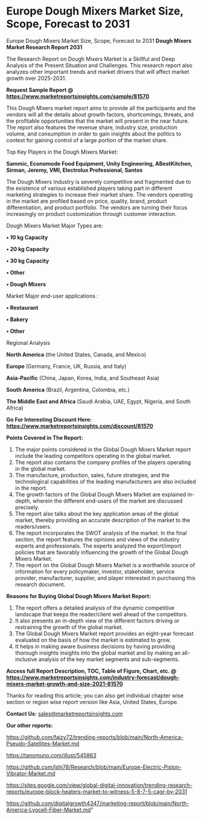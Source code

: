 # Europe Dough Mixers Market Size, Scope, Forecast to 2031
Europe Dough Mixers Market Size, Scope, Forecast to 2031
<strong>Dough Mixers Market Research Report 2031</strong>

The Research Report on Dough Mixers Market is a Skillful and Deep Analysis of the Present Situation and Challenges. This research report also analyzes other important trends and market drivers that will affect market growth over 2025-2031.

<strong>Request Sample Report @ <a href=https://www.marketreportsinsights.com/sample/81570>https://www.marketreportsinsights.com/sample/81570</a></strong>

This Dough Mixers market report aims to provide all the participants and the vendors will all the details about growth factors, shortcomings, threats, and the profitable opportunities that the market will present in the near future. The report also features the revenue share, industry size, production volume, and consumption in order to gain insights about the politics to contest for gaining control of a large portion of the market share.

Top Key Players in the Dough Mixers Market:

<strong>Sammic, Economode Food Equipment, Unity Engineering, ABestKitchen, Sirman, Jeremy, VMI, Electrolux Professional, Santos</strong>

The Dough Mixers Industry is severely competitive and fragmented due to the existence of various established players taking part in different marketing strategies to increase their market share. The vendors operating in the market are profiled based on price, quality, brand, product differentiation, and product portfolio. The vendors are turning their focus increasingly on product customization through customer interaction.

Dough Mixers Market Major Types are:

<strong>• 10 kg Capacity

• 20 kg Capacity

• 30 kg Capacity

• Other

• Dough Mixers</strong>

Market Major end-user applications :

<strong>• Restaurant

• Bakery

• Other</strong>

Regional Analysis

</u><strong><b>North America</b></strong> (the United States, Canada, and Mexico)

<strong><b>Europe </b></strong>(Germany, France, UK, Russia, and Italy)

<strong><b>Asia-Pacific</b></strong> (China, Japan, Korea, India, and Southeast Asia)

<strong><b>South America</b></strong> (Brazil, Argentina, Colombia, etc.)

<strong><b>The Middle East and Africa</b></strong> (Saudi Arabia, UAE, Egypt, Nigeria, and South Africa)

<strong>Go For Interesting Discount Here: <a href=https://www.marketreportsinsights.com/discount/81570>https://www.marketreportsinsights.com/discount/81570</a></strong>

<strong>Points Covered in The Report:</strong>
<ol>
  <li>The major points considered in the Global Dough Mixers Market report include the leading competitors operating in the global market.</li>
  <li>The report also contains the company profiles of the players operating in the global market.</li>
  <li>The manufacture, production, sales, future strategies, and the technological capabilities of the leading manufacturers are also included in the report.</li>
  <li>The growth factors of the Global Dough Mixers Market are explained in-depth, wherein the different end-users of the market are discussed precisely.</li>
  <li>The report also talks about the key application areas of the global market, thereby providing an accurate description of the market to the readers/users.</li>
  <li>The report incorporates the SWOT analysis of the market. In the final section, the report features the opinions and views of the industry experts and professionals. The experts analyzed the export/import policies that are favorably influencing the growth of the Global Dough Mixers Market.</li>
  <li>The report on the Global Dough Mixers Market is a worthwhile source of information for every policymaker, investor, stakeholder, service provider, manufacturer, supplier, and player interested in purchasing this research document.</li>
</ol>
<strong>Reasons for Buying Global Dough Mixers Market Report:</strong>

<ol>
  <li>The report offers a detailed analysis of the dynamic competitive landscape that keeps the reader/client well ahead of the competitors.</li>
  <li>It also presents an in-depth view of the different factors driving or restraining the growth of the global market.</li>
  <li>The Global Dough Mixers Market report provides an eight-year forecast evaluated on the basis of how the market is estimated to grow.</li>
  <li>It helps in making aware business decisions by having providing thorough insights insights into the global market and by making an all-inclusive analysis of the key market segments and sub-segments.</li>
</ol>
<strong>Access full Report Description, TOC, Table of Figure, Chart, etc. @ <a href=https://www.marketreportsinsights.com/industry-forecast/dough-mixers-market-growth-and-size-2021-81570>https://www.marketreportsinsights.com/industry-forecast/dough-mixers-market-growth-and-size-2021-81570</a></strong>


Thanks for reading this article; you can also get individual chapter wise section or region wise report version like Asia, United States, Europe.

<strong>Contact Us:</strong>
sales@marketreportsinsights.com

<strong>Our other reports:</strong>

<a href=https://github.com/faizy72/trending-reports/blob/main/North-America-Pseudo-Satellites-Market.md>https://github.com/faizy72/trending-reports/blob/main/North-America-Pseudo-Satellites-Market.md</a>

<a href=https://tanomuno.com/illust/545863>https://tanomuno.com/illust/545863</a>

<a href=https://github.com/Ishi78/Research/blob/main/Europe-Electric-Piston-Vibrator-Market.md>https://github.com/Ishi78/Research/blob/main/Europe-Electric-Piston-Vibrator-Market.md</a>

<a href=https://sites.google.com/view/global-digital-innovation/trending-research-reports/europe-block-heaters-market-to-witness-5-8-7-5-cagr-by-2031>https://sites.google.com/view/global-digital-innovation/trending-research-reports/europe-block-heaters-market-to-witness-5-8-7-5-cagr-by-2031</a>

<a href=https://github.com/digitalgrowth4347/marketing-report/blob/main/North-America-Lyocell-Fiber-Market.md>https://github.com/digitalgrowth4347/marketing-report/blob/main/North-America-Lyocell-Fiber-Market.md</a>"
